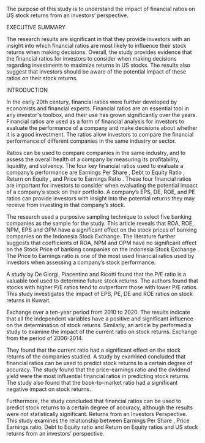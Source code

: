 The purpose of this study is to understand the impact of financial ratios on US stock returns from an investors’ perspective.

EXECUTIVE SUMMARY

The research results are significant in that they provide investors with an insight into which financial ratios are most likely to influence their stock returns when making decisions. Overall, the study provides evidence that the financial ratios for investors to consider when making decisions regarding investments to maximize returns in US stocks. The results also suggest that investors should be aware of the potential impact of these ratios on their stock returns.

INTRODUCTION

In the early 20th century, financial ratios were further developed by economists and financial experts. Financial ratios are an essential tool in any investor's toolbox, and their use has grown significantly over the years. Financial ratios are used as a form of financial analysis for investors to evaluate the performance of a company and make decisions about whether it is a good investment. The ratios allow investors to compare the financial performance of different companies in the same industry or sector.

Ratios can be used to compare companies in the same industry, and to assess the overall health of a company by measuring its profitability, liquidity, and solvency. The four key financial ratios used to evaluate a company’s performance are Earnings Per Share , Debt to Equity Ratio , Return on Equity , and Price to Earnings Ratio . These four financial ratios are important for investors to consider when evaluating the potential impact of a company’s stock on their portfolio. A company’s EPS, DE, ROE, and PE ratios can provide investors with insight into the potential returns they may receive from investing in that company’s stock.

The research used a purposive sampling technique to select five banking companies as the sample for the study. This article reveals that ROA, ROE, NPM, EPS and OPM have a significant effect on the stock prices of banking companies on the Indonesia Stock Exchange. The literature further suggests that coefficients of ROA, NPM and OPM have no significant effect on the Stock Price of banking companies on the Indonesia Stock Exchange . The Price to Earnings ratio is one of the most used financial ratios used by investors when assessing a company’s stock performance.

A study by De Giorgi, Piacentino and Ricotti found that the P/E ratio is a valuable tool used to determine future stock returns. The authors found that stocks with higher P/E ratios tend to outperform those with lower P/E ratios. This study investigates the impact of EPS, PE, DE and ROE ratios on stock returns in Kuwait.



Exchange over a ten-year period from 2010 to 2020. The results indicate that all the independent variables have a positive and significant influence on the determination of stock returns. Similarly, an article by performed a study to examine the impact of the current ratio on stock returns. Exchange from the period of 2006-2014.

They found that the current ratio had a significant effect on the stock returns of the companies studied. A study by examined concluded that financial ratios can be used to predict stock returns to a certain degree of accuracy. The study found that the price-earnings ratio and the dividend yield were the most influential financial ratios in predicting stock returns. The study also found that the book-to-market ratio had a significant negative impact on stock returns.

Furthermore, the study concluded that financial ratios can be used to predict stock returns to a certain degree of accuracy, although the results were not statistically significant. Returns from an Investors Perspective. This study examines the relationship between Earnings Per Share , Price Earnings ratio, Debt to Equity ratio and Return on Equity ratios and US stock returns from an investors’ perspective.
